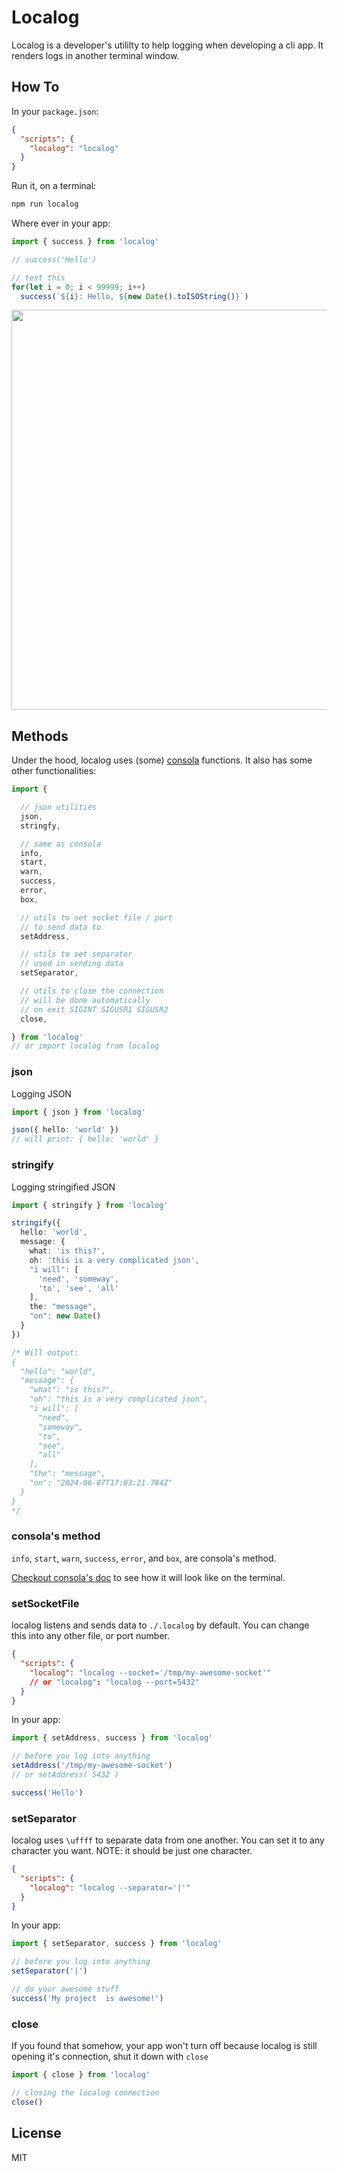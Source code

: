 # Localog

Localog is a developer's utililty to help logging when developing a cli app.
It renders logs in another terminal window.

## How To

In your `package.json`:

```json
{
  "scripts": {
    "localog": "localog"
  }
}
```

Run it, on a terminal:

```bash
npm run localog
```

Where ever in your app:

```ts
import { success } from 'localog'

// success('Hello')

// test this
for(let i = 0; i < 99999; i++)
  success(`${i}: Hello, ${new Date().toISOString()}`)
```

<div style="display: flex; align-items: center">
<image src="https://media4.giphy.com/media/v1.Y2lkPTc5MGI3NjExZ3pheTI5a3UybDFibXQxdmdoZDk2ajBlNWhncWhib3didWYxemx6eCZlcD12MV9pbnRlcm5hbF9naWZfYnlfaWQmY3Q9Zw/LoPZzwaePOYQtwVj8p/source.gif" width="640px" height="auto" />
</div>

## Methods

Under the hood, localog uses (some) [consola](https://www.npmjs.com/package/consola) functions. It also has some other functionalities:

```ts
import {

  // json utilities
  json,
  stringfy,

  // same as consola
  info,
  start,
  warn,
  success,
  error,
  box,

  // utils to set socket file / port
  // to send data to
  setAddress,

  // utils to set separator
  // used in sending data
  setSeparator,

  // utils to close the connection
  // will be done automatically 
  // on exit SIGINT SIGUSR1 SIGUSR2
  close,

} from 'localog'
// or import localog from localog
```

### json

Logging JSON

```ts
import { json } from 'localog'

json({ hello: 'world' })
// will print: { hello: 'world' }
```

### stringify

Logging stringified JSON

```ts
import { stringify } from 'localog'

stringify({ 
  hello: 'world', 
  message: {
    what: 'is this?',
    oh: 'this is a very complicated json',
    "i will": [
      'need', 'someway',
      'to', 'see', 'all'
    ],
    the: "message",
    "on": new Date()
  } 
})

/* Will output:
{
  "hello": "world",
  "message": {
    "what": "is this?",
    "oh": "this is a very complicated json",
    "i will": [
      "need",
      "someway",
      "to",
      "see",
      "all"
    ],
    "the": "message",
    "on": "2024-06-07T17:03:21.784Z"
  }
}
*/
```

### consola's method

`info`, `start`, `warn`, `success`, `error`, and `box`, are consola's method.

[Checkout consola's doc](https://www.npmjs.com/package/consola#getting-started) to see how it will look like on the terminal.


### setSocketFile

localog listens and sends data to `./.localog` by default. 
You can change this into any other file, or port number.

```json
{
  "scripts": {
    "localog": "localog --socket='/tmp/my-awesome-socket'"
    // or "localog": "localog --port=5432"
  }
}
```

In your app:
```ts
import { setAddress, success } from 'localog'

// before you log into anything
setAddress('/tmp/my-awesome-socket')
// or setAddress( 5432 )

success('Hello')
```


### setSeparator

localog uses `\uffff` to separate data from one another. 
You can set it to any character you want. 
NOTE: it should be just one character.

```json
{
  "scripts": {
    "localog": "localog --separator='|'"
  }
}
```

In your app:
```ts
import { setSeparator, success } from 'localog'

// before you log into anything
setSeparator('|')

// do your awesome stuff
success('My project  is awesome!')
```

### close

If you found that somehow, your app won't turn off because localog is still opening it's connection,
shut it down with `close`

```ts
import { close } from 'localog'

// closing the localog connection
close()
```


## License

MIT
